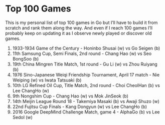 # Top 100 Games

This is my personal list of top 100 games in Go but I’ll have to build it from scratch and rank them along the way. And even if I reach 100 games I’ll probably keep on updating it as I observe newly played or discover old games.

1. 1933-1934 Game of the Century - Honinbo Shusai (w) vs Go Seigen (b)
2. 11th Samsung Cup, Semi Finals, 2nd round - Chang Hao (w) vs Seo BongSoo (b)
3. 19th China Mingren Title Match, 1st round - Gu Li (w) vs Zhou Ruiyang (b)
4. 1976 Sino-Japanese Weiqi Friendship Tournament, April 17 match - Nie Weiping (w) vs Iwata Tatsuaki (b)
5. 10th LG Refined Oil Cup, Title Match, 2nd round - Choi CheolHan (b) vs Lee ChangHo (w)
6. 9th Nongshim Cup - Chang Hao (w) vs Mok JinSeok (b)
7. 14th Meijin League Round 18 - Takemiya Masaki (b) vs Awaji Shuzo (w)
8. 22nd Fujitsu Cup Finals - Kang Dongyun (w) vs Lee ChangHo (b)
9. 2016 Google DeepMind Challenge Match, game 4 - AlphaGo (b) vs Lee Sedol (w)

